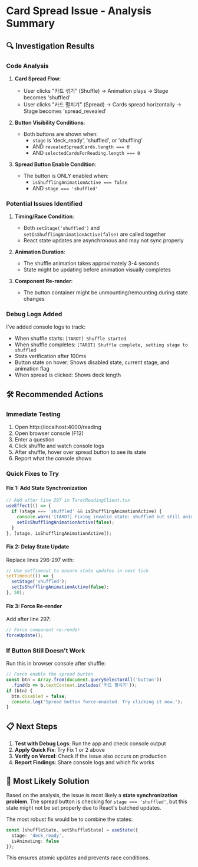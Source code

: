 # Card Spread Issue - Analysis Summary

## 🔍 Investigation Results

### Code Analysis
1. **Card Spread Flow**:
   - User clicks "카드 섞기" (Shuffle) → Animation plays → Stage becomes 'shuffled'
   - User clicks "카드 펼치기" (Spread) → Cards spread horizontally → Stage becomes 'spread_revealed'

2. **Button Visibility Conditions**:
   - Both buttons are shown when:
     - `stage` is 'deck_ready', 'shuffled', or 'shuffling'
     - AND `revealedSpreadCards.length === 0`
     - AND `selectedCardsForReading.length === 0`

3. **Spread Button Enable Condition**:
   - The button is ONLY enabled when:
     - `isShufflingAnimationActive === false`
     - AND `stage === 'shuffled'`

### Potential Issues Identified

1. **Timing/Race Condition**: 
   - Both `setStage('shuffled')` and `setIsShufflingAnimationActive(false)` are called together
   - React state updates are asynchronous and may not sync properly

2. **Animation Duration**:
   - The shuffle animation takes approximately 3-4 seconds
   - State might be updating before animation visually completes

3. **Component Re-render**:
   - The button container might be unmounting/remounting during state changes

### Debug Logs Added

I've added console logs to track:
- When shuffle starts: `[TAROT] Shuffle started`
- When shuffle completes: `[TAROT] Shuffle complete, setting stage to shuffled`
- State verification after 100ms
- Button state on hover: Shows disabled state, current stage, and animation flag
- When spread is clicked: Shows deck length

## 🛠️ Recommended Actions

### Immediate Testing
1. Open http://localhost:4000/reading
2. Open browser console (F12)
3. Enter a question
4. Click shuffle and watch console logs
5. After shuffle, hover over spread button to see its state
6. Report what the console shows

### Quick Fixes to Try

#### Fix 1: Add State Synchronization
```typescript
// Add after line 297 in TarotReadingClient.tsx
useEffect(() => {
  if (stage === 'shuffled' && isShufflingAnimationActive) {
    console.warn('[TAROT] Fixing invalid state: shuffled but still animating');
    setIsShufflingAnimationActive(false);
  }
}, [stage, isShufflingAnimationActive]);
```

#### Fix 2: Delay State Update
Replace lines 296-297 with:
```typescript
// Use setTimeout to ensure state updates in next tick
setTimeout(() => {
  setStage('shuffled');
  setIsShufflingAnimationActive(false);
}, 50);
```

#### Fix 3: Force Re-render
Add after line 297:
```typescript
// Force component re-render
forceUpdate();
```

### If Button Still Doesn't Work

Run this in browser console after shuffle:
```javascript
// Force enable the spread button
const btn = Array.from(document.querySelectorAll('button'))
  .find(b => b.textContent.includes('카드 펼치기'));
if (btn) {
  btn.disabled = false;
  console.log('Spread button force-enabled. Try clicking it now.');
}
```

## 📋 Next Steps

1. **Test with Debug Logs**: Run the app and check console output
2. **Apply Quick Fix**: Try Fix 1 or 2 above
3. **Verify on Vercel**: Check if the issue also occurs on production
4. **Report Findings**: Share console logs and which fix works

## 🎯 Most Likely Solution

Based on the analysis, the issue is most likely a **state synchronization problem**. The spread button is checking for `stage === 'shuffled'`, but this state might not be set properly due to React's batched updates.

The most robust fix would be to combine the states:
```typescript
const [shuffleState, setShuffleState] = useState({
  stage: 'deck_ready',
  isAnimating: false
});
```

This ensures atomic updates and prevents race conditions.
